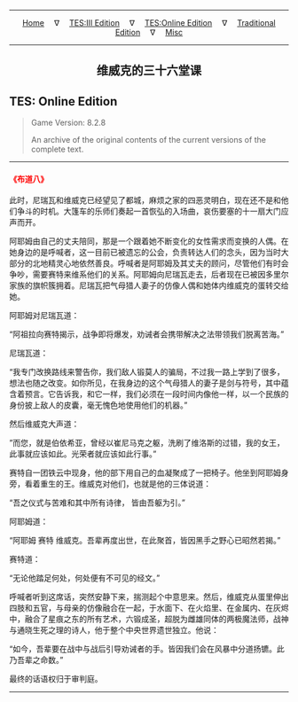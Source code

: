 
---

<!-- Jekyll Page Links -->

<center>
<a href="../../../../index.html">Home</a>
&emsp;&nabla;&emsp;
<a href="../../../index-tes3.html">TES:III Edition</a>
&emsp;&nabla;&emsp;
<a href="../../../index-teso.html">TES:Online Edition</a>
&emsp;&nabla;&emsp;
<a href="../../../index-traditional.html">Traditional Edition</a>
&emsp;&nabla;&emsp;
<a href="../../../index-misc.html">Misc</a>
</center>

<!-- Markdown Body Below: -->

---

<center>
<h2><span style="font-family:Georgia">维威克的三十六堂课</span></h2>
</center>

## TES: Online Edition

> Game Version: 8.2.8
>
> An archive of the original contents of the current versions of the complete text.

---

#### <span style="color:red">《布道八》</span>

此时，尼瑞瓦和维威克已经望见了都城，麻烦之家的四恶灵明白，现在还不是和他们争斗的时机。大篷车的乐师们奏起一首恢弘的入场曲，哀伤要塞的十一扇大门应声而开。

阿耶姆由自己的丈夫陪同，那是一个跟着她不断变化的女性需求而变换的人偶。在她身边的是呼喊者，这一目前已被遗忘的公会，负责转达人们的念头，因为当时大部分的北地精灵心地依然善良。呼喊者是阿耶姆及其丈夫的顾问，尽管他们有时会争吵，需要赛特来维系他们的关系。阿耶姆向尼瑞瓦走去，后者现在已被因多里尔家族的旗帜簇拥着。尼瑞瓦把气母猎人妻子的仿像人偶和她体内维威克的蛋转交给她。

阿耶姆对尼瑞瓦道：

“阿祖拉向赛特揭示，战争即将爆发，劝诫者会携带解决之法带领我们脱离苦海。”

尼瑞瓦道：

“我专门改换路线来警告你，我们敌人锻莫人的骗局，不过我一路上学到了很多，想法也随之改变。如你所见，在我身边的这个气母猎人的妻子是剑与符号，其中蕴含着预言。它告诉我，和它一样，我们必须在一段时间内像他一样，以一个民族的身份披上敌人的皮囊，毫无愧色地使用他们的机器。”

然后维威克大声道：

”而您，就是伯依希亚，曾经以崔尼马克之躯，洗刷了维洛斯的过错，我的女王，此事就应该如此。光荣者就应该如此行事。”

赛特自一团铁云中现身，他的部下用自己的血凝聚成了一把椅子。他坐到阿耶姆身旁，看着重生的王。维威克对他们，也就是他的三体说道：

“吾之仪式与苦难和其中所有诗律，
皆由吾躯为引。”

阿耶姆道：

“阿耶姆 赛特 维威克。吾辈再度出世，在此聚首，皆因黑手之野心已昭然若揭。”

赛特道：

“无论他踏足何处，何处便有不可见的经文。”

呼喊者听到这席话，突然安静下来，揣测起个中意思来。然后，维威克从蛋里伸出四肢和五官，与母亲的仿像融合在一起，于水面下、在火焰里、在金属内、在灰烬中，融合了星痕之东的所有艺术，六锻成圣，超脱为雌雄同体的两极魔法师，战神与通晓生死之理的诗人，他于整个中央世界遗世独立。他说：

“如今，吾辈要在战中与战后引导劝诫者的手。皆因我们会在风暴中分道扬镳。此乃吾辈之命数。”

最终的话语权归于审判庭。

---
